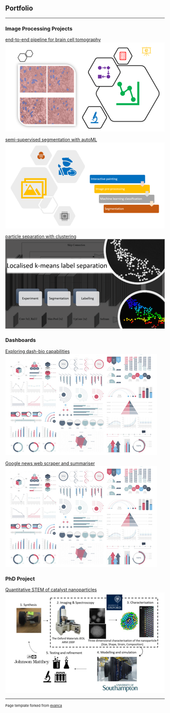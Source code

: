 ## Portfolio

---
### Image Processing Projects
[end-to-end pipeline for brain cell tomography](/pages/end_to_end_pipeline_for_brain_cell_tomography/page)
<img src="/pages/end_to_end_pipeline_for_brain_cell_tomography/figure0.png?raw=true"/>

[semi-supervised segmentation with autoML](/pages/semi_supervised_segmentation_with_autoML/page)
<img src="/pages/semi_supervised_segmentation_with_autoML/cover_image.PNG?raw=true"/>

[particle separation with clustering](/pages/particle_separation_with_clustering/page)
<img src="/pages/particle_separation_with_clustering/cover_image.PNG?raw=true"/>


### Dashboards
[Exploring dash-bio capabilities](/sample_page)
<img src="images/dummy_thumbnail.jpg?raw=true"/>

[Google news web scraper and summariser](/sample_page)
<img src="images/dummy_thumbnail.jpg?raw=true"/>


### PhD Project
[Quantitative STEM of catalyst nanoparticles](/pdf/phd_project.pdf)
<img src="images/project_cycle.PNG?raw=true"/>

---
<p style="font-size:11px">Page template forked from <a href="https://github.com/evanca/quick-portfolio">evanca</a></p>
<!-- Remove above link if you don't want to attibute -->
